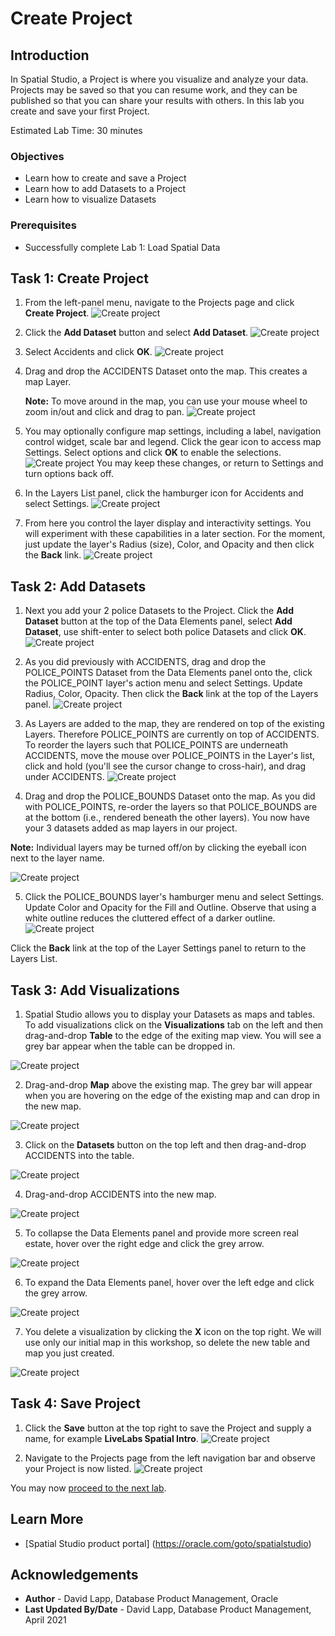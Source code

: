 # Create Project


## Introduction

In Spatial Studio, a Project is where you visualize and analyze your data. Projects may be saved so that you can resume work, and they can be published so that you can share your results with others.  In this lab you create and save your first Project. 

Estimated Lab Time: 30 minutes

### Objectives

* Learn how to create and save a Project
* Learn how to add Datasets to a Project
* Learn how to visualize Datasets

### Prerequisites

* Successfully complete Lab 1: Load Spatial Data


## Task 1: Create Project

1. From the left-panel menu, navigate to the Projects page and click **Create Project**.
![Create project](images/create-proj-1.png)

2. Click the **Add Dataset** button and select **Add Dataset**.
![Create project](images/create-proj-2.png)

3. Select Accidents and click **OK**.
![Create project](images/create-proj-3.png)

4. Drag and drop the ACCIDENTS Dataset onto the map. This creates a map Layer. 
   
   **Note:** To move around in the map, you can use your mouse wheel to zoom in/out and click and drag to pan.
![Create project](images/create-proj-4.png)

1. You may optionally configure map settings, including a label, navigation control widget, scale bar and legend. Click the gear icon to access map Settings. Select options and click **OK** to enable the selections.
  ![Create project](images/create-proj-4-1.png)
  You may keep these changes, or return to Settings and turn options back off.

6. In the Layers List panel, click the hamburger icon for Accidents and select Settings.
![Create project](images/create-proj-5.png)

7. From here you control the layer display and interactivity settings. You will experiment with these capabilities in a later section. For the moment, just update the layer's Radius (size), Color, and Opacity and then click the **Back** link.
 ![Create project](images/create-proj-6.png)

## Task 2: Add Datasets

1. Next you add your 2 police Datasets to the Project.  Click the **Add Dataset** button at the top of the Data Elements panel, select **Add Dataset**, use shift-enter to select both police Datasets and click **OK**.
 ![Create project](images/create-proj-7.png)

2. As you did previously with ACCIDENTS, drag and drop the POLICE\_POINTS Dataset from the Data Elements panel onto the, click the POLICE\_POINT layer's action menu and select Settings. Update Radius, Color, Opacity. Then click the **Back** link at the top of the Layers panel.
 ![Create project](images/create-proj-8.png)

3. As Layers are added to the map, they are rendered on top of the existing Layers. Therefore POLICE\_POINTS are currently on top of ACCIDENTS. To reorder  the layers such that POLICE\_POINTS are underneath ACCIDENTS, move the mouse over POLICE\_POINTS in the Layer's list, click and hold (you'll see the cursor change to cross-hair), and drag under ACCIDENTS. 
 ![Create project](images/create-proj-9.png)
 
4. Drag and drop the POLICE\_BOUNDS Dataset onto the map. As you did with POLICE\_POINTS, re-order the layers so that POLICE\_BOUNDS are at the bottom (i.e., rendered beneath the other layers). You now have your 3 datasets added as map layers in our project.

  **Note:** Individual layers may be turned off/on by clicking the eyeball icon next to the layer name.
  
 ![Create project](images/create-proj-10.png)  

5. Click the POLICE\_BOUNDS layer's hamburger menu and select Settings. Update Color and Opacity for the Fill and Outline. Observe that using a white outline reduces the cluttered effect of a darker outline.
 ![Create project](images/create-proj-11.png)   

 Click the **Back** link at the top of the Layer Settings panel to return to the Layers List.


## Task 3: Add Visualizations

1. Spatial Studio allows you to display your Datasets as maps and tables. To add visualizations click on the **Visualizations** tab on the left and then drag-and-drop **Table** to the edge of the exiting map view. You will see a grey bar appear when the table can be dropped in.

 ![Create project](images/add-viz-1.png)   

2. Drag-and-drop **Map** above the existing map. The grey bar will appear when you are hovering on the edge of the existing map and can drop in the new map.

 ![Create project](images/add-viz-2.png)   


3. Click on the **Datasets** button on the top left and then drag-and-drop ACCIDENTS into the table.

 ![Create project](images/add-viz-3.png)   

4. Drag-and-drop ACCIDENTS into the new map.

 ![Create project](images/add-viz-4.png)   

5. To collapse the Data Elements panel and provide more screen real estate, hover over the right edge and click the grey arrow.

 ![Create project](images/add-viz-5.png)    

6. To expand the Data Elements panel, hover over the left edge and click the grey arrow.

 ![Create project](images/add-viz-6.png)    

7. You delete a visualization by clicking the **X** icon on the top right. We will use only our initial map in this workshop, so delete the new table and map you just created.

 ![Create project](images/add-viz-7.png)  

## Task 4: Save Project 
    
1. Click the **Save** button at the top right to save the Project and supply a name, for example **LiveLabs Spatial Intro**.
 ![Create project](images/create-proj-12.png)

2. Navigate to the Projects page from the left navigation bar and observe your Project is now listed.
 ![Create project](images/create-proj-13.png)

You may now [proceed to the next lab](#next).

## Learn More
* [Spatial Studio product portal] (https://oracle.com/goto/spatialstudio)

## Acknowledgements
* **Author** - David Lapp, Database Product Management, Oracle
* **Last Updated By/Date**  - David Lapp, Database Product Management, April 2021

